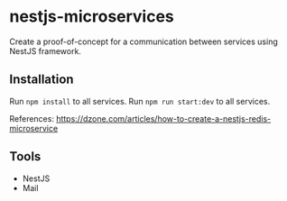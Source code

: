 # nestjs-microservices

Create a proof-of-concept for a communication between services using NestJS framework.

## Installation

Run `npm install` to all services.
Run `npm run start:dev` to all services.

References:
https://dzone.com/articles/how-to-create-a-nestjs-redis-microservice

## Tools

- NestJS
- Mail
